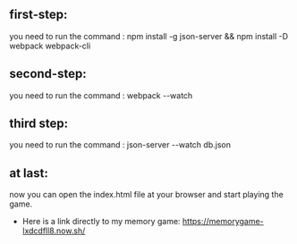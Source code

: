 ## first-step:
you need to run the command : npm install -g json-server && npm install -D webpack webpack-cli

## second-step:
you need to run the command : webpack --watch

## third step:
you need to run the command : json-server --watch db.json

## at last:
now you can open the index.html file at your browser and start playing the game.


* Here is a link directly to my memory game: https://memorygame-lxdcdfll8.now.sh/